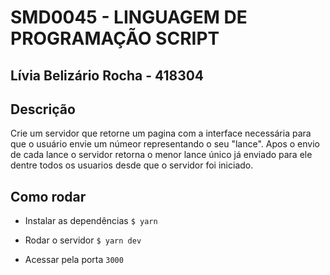 # SMD0045 - LINGUAGEM DE PROGRAMAÇÃO SCRIPT

## Lívia Belizário Rocha - 418304

## Descrição

Crie um servidor que retorne um pagina com a interface necessária para que o usuário envie um númeor representando o seu "lance". Apos o envio de cada lance o servidor retorna o menor lance único já enviado para ele dentre todos os usuarios desde que o servidor foi iniciado.

## Como rodar

- Instalar as dependências
  `$ yarn`

- Rodar o servidor
  `$ yarn dev`

- Acessar pela porta `3000`
